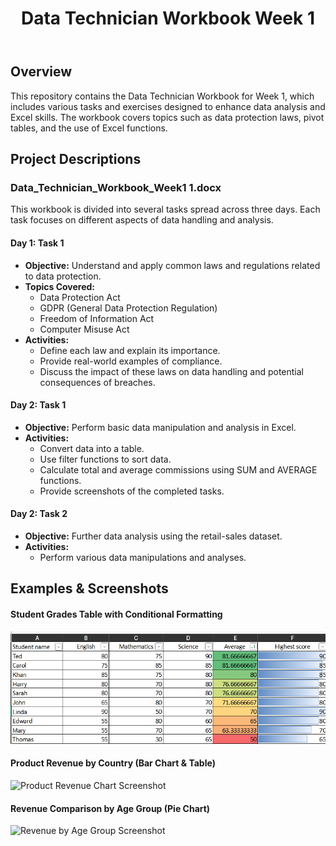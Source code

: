 
    
</head>
<body>
  <header>
    <h1><i class="fa-solid fa-book-open icon"></i>Data Technician Workbook Week 1</h1>
  </header>

  <main>
    <section>
      <h2><i class="fa-solid fa-circle-info icon"></i>Overview</h2>
      <p>This repository contains the Data Technician Workbook for Week 1, which includes various tasks and exercises designed to enhance data analysis and Excel skills. The workbook covers topics such as data protection laws, pivot tables, and the use of Excel functions.</p>
    </section>

<section>
      <h2><i class="fa-solid fa-list-check icon"></i>Project Descriptions</h2>

<h3><i class="fa-solid fa-file-word icon"></i>Data_Technician_Workbook_Week1 1.docx</h3>
      <p>This workbook is divided into several tasks spread across three days. Each task focuses on different aspects of data handling and analysis.</p>

<h4>Day 1: Task 1</h4>
      <ul>
        <li><strong>Objective:</strong> Understand and apply common laws and regulations related to data protection.</li>
        <li><strong>Topics Covered:</strong>
          <ul>
            <li>Data Protection Act</li>
            <li>GDPR (General Data Protection Regulation)</li>
            <li>Freedom of Information Act</li>
            <li>Computer Misuse Act</li>
          </ul>
        </li>
        <li><strong>Activities:</strong>
          <ul>
            <li>Define each law and explain its importance.</li>
            <li>Provide real-world examples of compliance.</li>
            <li>Discuss the impact of these laws on data handling and potential consequences of breaches.</li>
          </ul>
        </li>
      </ul>

<h4>Day 2: Task 1</h4>
      <ul>
        <li><strong>Objective:</strong> Perform basic data manipulation and analysis in Excel.</li>
        <li><strong>Activities:</strong>
          <ul>
            <li>Convert data into a table.</li>
            <li>Use filter functions to sort data.</li>
            <li>Calculate total and average commissions using SUM and AVERAGE functions.</li>
            <li>Provide screenshots of the completed tasks.</li>
          </ul>
        </li>
      </ul>

<h4>Day 2: Task 2</h4>
      <ul>
        <li><strong>Objective:</strong> Further data analysis using the retail-sales dataset.</li>
        <li><strong>Activities:</strong>
          <ul>
            <li>Perform various data manipulations and analyses.</li>
          </ul>
        </li>
      </ul>
    </section>

<section>
      <h2><i class="fa-solid fa-image icon"></i>Examples & Screenshots</h2>

<div class="screenshot">
        <h4><i class="fa-solid fa-table icon"></i> Student Grades Table with Conditional Formatting</h4>
        <img src="Screenshots/Student Grades Table with Conditional Formatting.png"/>
      </div>

<div class="screenshot">
        <h4><i class="fa-solid fa-chart-column icon"></i> Product Revenue by Country (Bar Chart & Table)</h4>
        <img src="/mnt/data/Screenshot 2025-03-25 154850.png" alt="Product Revenue Chart Screenshot"/>
      </div>

<div class="screenshot">
        <h4><i class="fa-solid fa-chart-pie icon"></i> Revenue Comparison by Age Group (Pie Chart)</h4>
        <img src="/mnt/data/Screenshot 2025-03-25 155056.png" alt="Revenue by Age Group Screenshot"/>
      </div>
    </section>
  </main>
</body>
</html>
